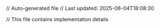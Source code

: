 // Auto-generated file
// Last updated: 2025-06-04T18:08:30

// This file contains implementation details
